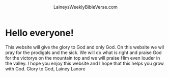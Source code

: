 <html>
<header> LaineysWeeklyBibleVerse.com</header>
<body>
<p> 
  <h1>Hello everyone!</h1>
  This website will give the glory to God and only God.
  On this website we wil pray for the prodigals and the sick.
  We will do what is right and praise God for the victorys on the mountain top and we will praise Him even louder in the valley. 
  I hope you enjoy this website and I hope that this helps you grow with God.
  Glory to God, Lainey Lanore
</p>
</body>







  
</html>
